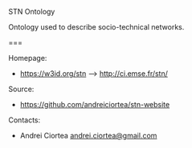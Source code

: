 STN Ontology

Ontology used to describe socio-technical networks.

===

Homepage:
* https://w3id.org/stn --> http://ci.emse.fr/stn/

Source:
* https://github.com/andreiciortea/stn-website

Contacts: 
* Andrei Ciortea <andrei.ciortea@gmail.com>
